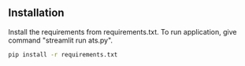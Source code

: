 ## Installation

Install the requirements from requirements.txt. To run application, give command "streamlit run ats.py".
```bash
pip install -r requirements.txt
```





